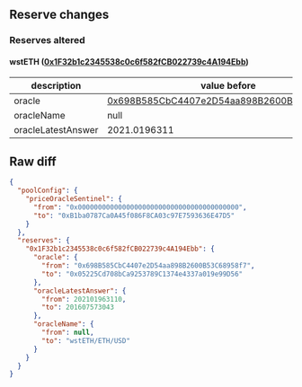 ## Reserve changes

### Reserves altered

#### wstETH ([0x1F32b1c2345538c0c6f582fCB022739c4A194Ebb](https://optimistic.etherscan.io/address/0x1F32b1c2345538c0c6f582fCB022739c4A194Ebb))

| description | value before | value after |
| --- | --- | --- |
| oracle | [0x698B585CbC4407e2D54aa898B2600B53C68958f7](https://optimistic.etherscan.io/address/0x698B585CbC4407e2D54aa898B2600B53C68958f7) | [0x05225Cd708bCa9253789C1374e4337a019e99D56](https://optimistic.etherscan.io/address/0x05225Cd708bCa9253789C1374e4337a019e99D56) |
| oracleName | null | wstETH/ETH/USD |
| oracleLatestAnswer | 2021.0196311 | 2016.07573043 |


## Raw diff

```json
{
  "poolConfig": {
    "priceOracleSentinel": {
      "from": "0x0000000000000000000000000000000000000000",
      "to": "0xB1ba0787Ca0A45f086F8CA03c97E7593636E47D5"
    }
  },
  "reserves": {
    "0x1F32b1c2345538c0c6f582fCB022739c4A194Ebb": {
      "oracle": {
        "from": "0x698B585CbC4407e2D54aa898B2600B53C68958f7",
        "to": "0x05225Cd708bCa9253789C1374e4337a019e99D56"
      },
      "oracleLatestAnswer": {
        "from": 202101963110,
        "to": 201607573043
      },
      "oracleName": {
        "from": null,
        "to": "wstETH/ETH/USD"
      }
    }
  }
}
```